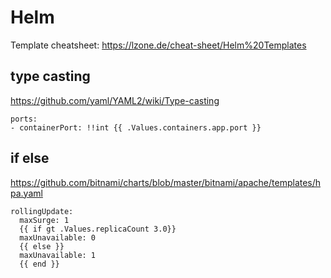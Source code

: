 <!-- {% raw %} -->
# Helm
Template cheatsheet:
https://lzone.de/cheat-sheet/Helm%20Templates

## type casting
https://github.com/yaml/YAML2/wiki/Type-casting
```
ports:
- containerPort: !!int {{ .Values.containers.app.port }}
```

## if else
https://github.com/bitnami/charts/blob/master/bitnami/apache/templates/hpa.yaml
```
rollingUpdate:
  maxSurge: 1
  {{ if gt .Values.replicaCount 3.0}}
  maxUnavailable: 0
  {{ else }}
  maxUnavailable: 1
  {{ end }}
```

<!-- {% endraw %} -->
